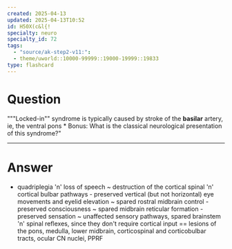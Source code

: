 ```yaml
---
created: 2025-04-13
updated: 2025-04-13T10:52
id: H50X(c&l{!
specialty: neuro
specialty_id: 72
tags:
  - "source/ak-step2-v11:": 
  - theme/uworld::10000-99999::19000-19999::19833
type: flashcard
---
```


# Question
"""Locked-in"" syndrome is typically caused by stroke of the **basilar** artery, ie, the ventral pons * Bonus: What is the classical neurological presentation of this syndrome?"

---

# Answer
- quadriplegia 'n' loss of speech ~ destruction of the cortical spinal 'n' cortical bulbar pathways - preserved vertical (but not horizontal) eye movements and eyelid elevation ~ spared rostral midbrain control - preserved consciousness ~ spared midbrain reticular formation  - preserved sensation ~ unaffected sensory pathways, spared brainstem 'n' spinal reflexes, since they don't require cortical input  == lesions of the pons, medulla, lower midbrain, corticospinal and corticobulbar tracts, ocular CN nuclei, PPRF